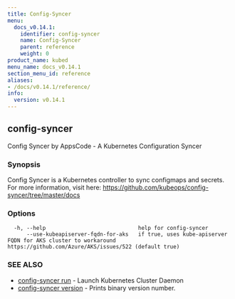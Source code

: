 ```yaml
---
title: Config-Syncer
menu:
  docs_v0.14.1:
    identifier: config-syncer
    name: Config-Syncer
    parent: reference
    weight: 0
product_name: kubed
menu_name: docs_v0.14.1
section_menu_id: reference
aliases:
- /docs/v0.14.1/reference/
info:
  version: v0.14.1
---
```


## config-syncer

Config Syncer by AppsCode - A Kubernetes Configuration Syncer

### Synopsis

Config Syncer is a Kubernetes controller to sync configmaps and secrets. For more information, visit here: https://github.com/kubeops/config-syncer/tree/master/docs

### Options

```
  -h, --help                             help for config-syncer
      --use-kubeapiserver-fqdn-for-aks   if true, uses kube-apiserver FQDN for AKS cluster to workaround https://github.com/Azure/AKS/issues/522 (default true)
```

### SEE ALSO

* [config-syncer run](/docs/v0.14.1/reference/config-syncer_run)	 - Launch Kubernetes Cluster Daemon
* [config-syncer version](/docs/v0.14.1/reference/config-syncer_version)	 - Prints binary version number.

